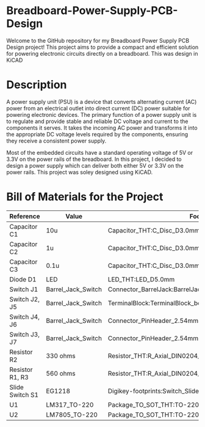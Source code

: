 # Breadboard-Power-Supply-PCB-Design
Welcome to the GitHub repository for my Breadboard Power Supply PCB Design project! This project aims to provide a compact and efficient solution for powering electronic circuits directly on a breadboard. This was design in KiCAD

# Description
A power supply unit (PSU) is a device that converts alternating current (AC) power from an electrical outlet into direct current (DC) power suitable for powering electronic devices. The primary function of a power supply unit is to regulate and provide stable and reliable DC voltage and current to the components it serves. It takes the incoming AC power and transforms it into the appropriate DC voltage levels required by the components, ensuring they receive a consistent power supply. 

Most of the embedded circuits have a standard operating voltage of 5V or 3.3V on the power rails of the breadboard. In this project, I decided to design a power supply which can deliver both either 5V or 3.3V  on the power rails. This project was soley designed using KiCAD.

# Bill of Materials for the Project
| Reference  | Value | Footprint Used |
|----------|----------|----------|
| Capacitor C1 | 10u | Capacitor_THT:C_Disc_D3.0mm_W1.6mm_P2.50mm |
| Capacitor C2 | 1u | Capacitor_THT:C_Disc_D3.0mm_W1.6mm_P2.50mm  |
| Capacitor C3 | 0.1u  | Capacitor_THT:C_Disc_D3.0mm_W1.6mm_P2.50mm |
| Diode D1| LED| LED_THT:LED_D5.0mm |
| Switch J1 | Barrel_Jack_Switch| Connector_BarrelJack:BarrelJack_Horizonta|
| Switch J2, J5| Barrel_Jack_Switch | TerminalBlock:TerminalBlock_bornier-2_P5.08mm |
| Switch J4, J6| Barrel_Jack_Switch | Connector_PinHeader_2.54mm:PinHeader_1x02_P2.54mm_Vertical |
| Switch J3, J7| Barrel_Jack_Switch |Connector_PinHeader_2.54mm:PinHeader_1x02_P2.54mm_Vertical|
| Resistor R2 | 330 ohms| Resistor_THT:R_Axial_DIN0204_L3.6mm_D1.6mm_P7.62mm_Horizontal |
| Resistor R1, R3 | 560 ohms| Resistor_THT:R_Axial_DIN0204_L3.6mm_D1.6mm_P7.62mm_Horizontal |
| Slide Switch S1 | EG1218 | Digikey-footprints:Switch_Slide_11.6x4mm_EG1218 |
| U1 | LM317_TO-220 | Package_TO_SOT_THT:TO-220-3_Vertical |
| U2 | LM7805_TO-220 | Package_TO_SOT_THT:TO-220-3_Vertical |

